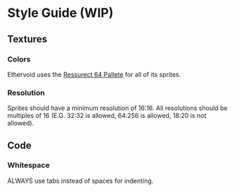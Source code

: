 # Style Guide (WIP)

## Textures
### Colors
Ethervoid uses the [Ressurect 64 Pallete](https://lospec.com/palette-list/resurrect-64) for all of its sprites.

### Resolution
Sprites should have a minimum resolution of 16:16. All resolutions should be multiples of 16 (E.G. 32:32 is allowed, 64:256 is allowed, 18:20 is not allowed).

## Code
### Whitespace
ALWAYS use tabs instead of spaces for indenting. 